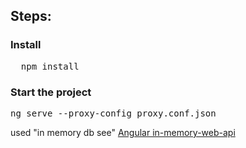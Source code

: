 ## Steps:

### Install
<pre>
  npm install
</pre>

### Start the project
<pre>
ng serve --proxy-config proxy.conf.json
</pre>

used "in memory db see" [Angular in-memory-web-api](https://github.com/angular/in-memory-web-api) 
